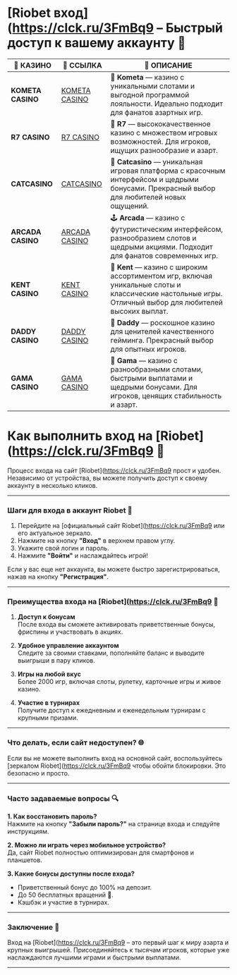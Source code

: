 # [Riobet вход](https://clck.ru/3FmBq9 – Быстрый доступ к вашему аккаунту 🎰


| 🎰 КАЗИНО         | 🔗 ССЫЛКА | 📜 ОПИСАНИЕ                                                                                            |
|------------------|-----------|-------------------------------------------------------------------------------------------------------|
| **KOMETA CASINO** | [KOMETA CASINO](https://spangle-flight.com/sb7d5531e) | 🌠 **Kometa** — казино с уникальными слотами и выгодной программой лояльности. Идеально подходит для фанатов азартных игр. |
| **R7 CASINO**     | [R7 CASINO](https://aristocratic-hall.com/s76cac8ff) | 🎯 **R7** — высококачественное казино с множеством игровых возможностей. Для игроков, ищущих разнообразие и азарт. |
| **CATCASINO**     | [CATCASINO](https://catchthecatthree.com/s31d0a629) | 🐾 **Catcasino** — уникальная игровая платформа с красочным интерфейсом и щедрыми бонусами. Прекрасный выбор для любителей новых ощущений. |
| **ARCADA CASINO**  | [ARCADA CASINO](https://synthed-neonway.com/s361a8387) | 🕹️ **Arcada** — казино с футуристическим интерфейсом, разнообразием слотов и щедрыми акциями. Подходит для фанатов современных игр. |
| **KENT CASINO**    | [KENT CASINO](https://passage-through-deserts.com/s14704f84) | 🎲 **Kent** — казино с широким ассортиментом игр, включая уникальные слоты и классические настольные игры. Отличный выбор для любителей высоких выплат. |
| **DADDY CASINO**   | [DADDY CASINO](https://nice-road-five.com/s6039b8c4) | 👑 **Daddy** — роскошное казино для ценителей качественного гейминга. Прекрасный выбор для опытных игроков. |
| **GAMA CASINO**    | [GAMA CASINO](https://cleellbert.com/s5e041f8c) | 💎 **Gama** — казино с разнообразными слотами, быстрыми выплатами и щедрыми бонусами. Для игроков, ценящих стабильность и азарт. |
# Как выполнить вход на [Riobet](https://clck.ru/3FmBq9 🌟

Процесс входа на сайт [Riobet](https://clck.ru/3FmBq9 прост и удобен. Независимо от устройства, вы можете получить доступ к своему аккаунту в несколько кликов.  

---

### Шаги для входа в аккаунт Riobet 🚀

1. Перейдите на [официальный сайт Riobet](https://clck.ru/3FmBq9 или его актуальное зеркало.  
2. Нажмите на кнопку **"Вход"** в верхнем правом углу.  
3. Укажите свой логин и пароль.  
4. Нажмите **"Войти"** и наслаждайтесь игрой!  

Если у вас еще нет аккаунта, вы можете быстро зарегистрироваться, нажав на кнопку **"Регистрация"**.  

---

### Преимущества входа на [Riobet](https://clck.ru/3FmBq9 🎁

1. **Доступ к бонусам**  
   После входа вы сможете активировать приветственные бонусы, фриспины и участвовать в акциях.  

2. **Удобное управление аккаунтом**  
   Следите за своими ставками, пополняйте баланс и выводите выигрыши в пару кликов.  

3. **Игры на любой вкус**  
   Более 2000 игр, включая слоты, рулетку, карточные игры и живое казино.  

4. **Участие в турнирах**  
   Получите доступ к ежедневным и еженедельным турнирам с крупными призами.  

---

### Что делать, если сайт недоступен? 🌐

Если вы не можете выполнить вход на основной сайт, воспользуйтесь [зеркалом Riobet](https://clck.ru/3FmBq9 чтобы обойти блокировки. Это безопасно и просто.  

---

### Часто задаваемые вопросы 🔍

**1. Как восстановить пароль?**  
Нажмите на кнопку **"Забыли пароль?"** на странице входа и следуйте инструкциям.  

**2. Можно ли играть через мобильное устройство?**  
Да, сайт Riobet полностью оптимизирован для смартфонов и планшетов.  

**3. Какие бонусы доступны после входа?**  
- Приветственный бонус до 100% на депозит.  
- До 50 бесплатных вращений 🎡.  
- Кэшбэк и участие в турнирах.  

---

### Заключение 🎉

Вход на [Riobet](https://clck.ru/3FmBq9 – это первый шаг к миру азарта и крупных выигрышей. Присоединяйтесь к тысячам игроков, которые уже наслаждаются лучшими играми и быстрыми выплатами.  

---

